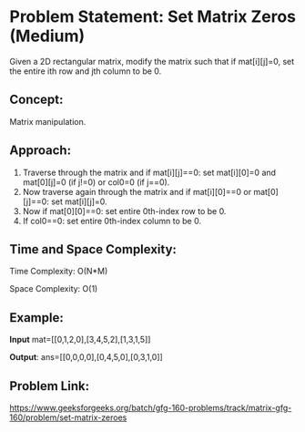 # Problem Statement: Set Matrix Zeros (Medium)
Given a 2D rectangular matrix, modify the matrix such that if mat[i][j]=0, set the entire ith row and jth column to be 0.

## Concept:
Matrix manipulation.

## Approach:
1. Traverse through the matrix and if mat[i][j]==0: set mat[i][0]=0 and mat[0][j]=0 (if j!=0) or col0=0 (if j==0).
2. Now traverse again through the matrix and if mat[i][0]==0 or mat[0][j]==0: set mat[i][j]=0.
3. Now if mat[0][0]==0: set entire 0th-index row to be 0.
4. If col0==0: set entire 0th-index column to be 0.

## Time and Space Complexity:
Time Complexity: O(N*M)

Space Complexity: O(1)

## Example:
**Input** mat=[[0,1,2,0],[3,4,5,2],[1,3,1,5]]

**Output**: ans=[[0,0,0,0],[0,4,5,0],[0,3,1,0]]

## Problem Link:
https://www.geeksforgeeks.org/batch/gfg-160-problems/track/matrix-gfg-160/problem/set-matrix-zeroes
